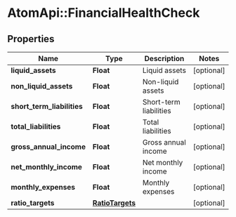 # AtomApi::FinancialHealthCheck

## Properties
Name | Type | Description | Notes
------------ | ------------- | ------------- | -------------
**liquid_assets** | **Float** | Liquid assets | [optional] 
**non_liquid_assets** | **Float** | Non-liquid assets | [optional] 
**short_term_liabilities** | **Float** | Short-term liabilities | [optional] 
**total_liabilities** | **Float** | Total liabilities | [optional] 
**gross_annual_income** | **Float** | Gross annual income | [optional] 
**net_monthly_income** | **Float** | Net monthly income | [optional] 
**monthly_expenses** | **Float** | Monthly expenses | [optional] 
**ratio_targets** | [**RatioTargets**](RatioTargets.md) |  | [optional] 


